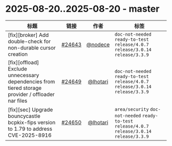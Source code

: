 # 2025-08-20..2025-08-20 - master
| 标题 | 链接 | 作者 | 标签 |
| - | :--: | :--: | - |
| [fix][broker] Add double-check for non-durable cursor creation | [#24643](https://github.com/apache/pulsar/pull/24643) | [@nodece](https://github.com/nodece) | `doc-not-needed` `ready-to-test` `release/4.0.7` `release/3.0.14` `release/3.3.9`  | 
| [fix][offload] Exclude unnecessary dependencies from tiered storage provider / offloader nar files | [#24649](https://github.com/apache/pulsar/pull/24649) | [@lhotari](https://github.com/lhotari) | `doc-not-needed` `ready-to-test` `release/4.0.7` `release/3.0.14` `release/3.3.9`  | 
| [fix][sec] Upgrade bouncycastle bcpkix-fips version to 1.79 to address CVE-2025-8916 | [#24650](https://github.com/apache/pulsar/pull/24650) | [@lhotari](https://github.com/lhotari) | `area/security` `doc-not-needed` `ready-to-test` `release/4.0.7` `release/3.0.14` `release/3.3.9`  | 
